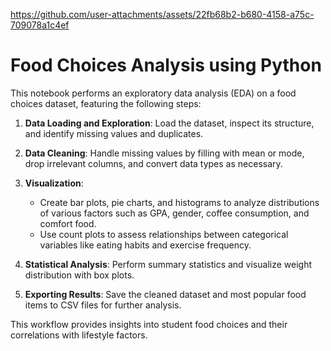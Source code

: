 
https://github.com/user-attachments/assets/22fb68b2-b680-4158-a75c-709078a1c4ef

# Food Choices Analysis using Python

This notebook performs an exploratory data analysis (EDA) on a food choices dataset, featuring the following steps:

1. **Data Loading and Exploration**: Load the dataset, inspect its structure, and identify missing values and duplicates.

2. **Data Cleaning**: Handle missing values by filling with mean or mode, drop irrelevant columns, and convert data types as necessary.

3. **Visualization**: 
   - Create bar plots, pie charts, and histograms to analyze distributions of various factors such as GPA, gender, coffee consumption, and comfort food.
   - Use count plots to assess relationships between categorical variables like eating habits and exercise frequency.

4. **Statistical Analysis**: Perform summary statistics and visualize weight distribution with box plots.

5. **Exporting Results**: Save the cleaned dataset and most popular food items to CSV files for further analysis.

This workflow provides insights into student food choices and their correlations with lifestyle factors.
